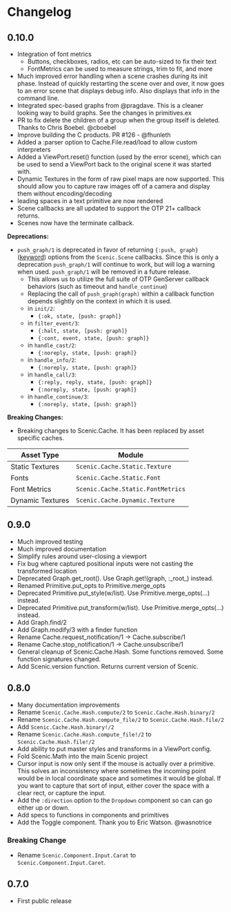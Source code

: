 # Changelog

## 0.10.0
* Integration of font metrics
  * Buttons, checkboxes, radios, etc can be auto-sized to fix their text
  * FontMetrics can be used to measure strings, trim to fit, and more
* Much improved error handling when a scene crashes during its init phase. Instead of quickly
  restarting the scene over and over, it now goes to an error scene that displays debug info.
  Also displays that info in the command line.
* Integrated spec-based graphs from @pragdave. This is a cleaner looking way to build graphs.
  See the changes in primitives.ex
* PR to fix delete the children of a group when the group itself is deleted. Thanks to
  Chris Boebel. @cboebel
* Improve building the C products. PR #126 - @fhunleth
* Added a :parser option to Cache.File.read/load to allow custom interpreters
* Added a ViewPort.reset() function (used by the error scene), which can be used to send
  a ViewPort back to the original scene it was started with.
* Dynamic Textures in the form of raw pixel maps are now supported. This should allow you
  to capture raw images off of a camera and display them without encoding/decoding
* leading spaces in a text primitive are now rendered
* Scene callbacks are all updated to support the OTP 21+ callback returns.
* Scenes now have the terminate callback.

**Deprecations:**
* `push_graph/1` is deprecated in favor of returning `{:push, graph}`
  ([keyword](https://hexdocs.pm/elixir/Keyword.html)) options
  from the `Scenic.Scene` callbacks. Since this is only a deprecation `push_graph/1` will
  continue to work, but will log a warning when used. `push_graph/1` will be removed in a
  future release.
  * This allows us to utilize the full suite of OTP GenServer callback behaviors (such as
    timeout and `handle_continue`)
  * Replacing the call of `push_graph(graph)` within a callback function depends slightly
    on the context in which it is used.
  * in `init/2`:
    * `{:ok, state, [push: graph]}`
  * in `filter_event/3`:
    * `{:halt, state, [push: graph]}`
    * `{:cont, event, state, [push: graph]}`
  * in `handle_cast/2`:
    * `{:noreply, state, [push: graph]}`
  * in `handle_info/2`:
    * `{:noreply, state, [push: graph]}`
  * in `handle_call/3`:
    * `{:reply, reply, state, [push: graph]}`
    * `{:noreply, state, [push: graph]}`
  * in `handle_continue/3`:
    * `{:noreply, state, [push: graph]}`

**Breaking Changes:**
* Breaking changes to Scenic.Cache. It has been replaced by asset specific caches.

| Asset Type | Module |
| --- | --- |
| Static Textures | `Scenic.Cache.Static.Texture` |
| Fonts | `Scenic.Cache.Static.Font` |
| Font Metrics | `Scenic.Cache.Static.FontMetrics` |
| Dynamic Textures | `Scenic.Cache.Dynamic.Texture` |


## 0.9.0
* Much improved testing
* Much improved documentation
* Simplify rules around user-closing a viewport
* Fix bug where captured positional inputs were not casting the transformed location
* Deprecated Graph.get_root(). Use Graph.get!(graph, :\_root\_) instead.
* Renamed Primitive.put_opts to Primitive.merge_opts
* Deprecated Primitive.put_style(w/list). Use Primitive.merge_opts(...) instead.
* Deprecated Primitive.put_transform(w/list). Use Primitive.merge_opts(...) instead.
* Add Graph.find/2
* Add Graph.modify/3 with a finder function
* Rename Cache.request_notification/1 -> Cache.subscribe/1
* Rename Cache.stop_notification/1 -> Cache.unsubscribe/1
* General cleanup of Scenic.Cache.Hash. Some functions removed. Some function signatures changed.
* Add Scenic.version function. Returns current version of Scenic.

## 0.8.0

* Many documentation improvements
* Rename `Scenic.Cache.Hash.compute/2` to `Scenic.Cache.Hash.binary/2`
* Rename `Scenic.Cache.Hash.compute_file/2` to `Scenic.Cache.Hash.file/2`
* Add `Scenic.Cache.Hash.binary!/2`
* Rename `Scenic.Cache.Hash.compute_file!/2` to `Scenic.Cache.Hash.file!/2`
* Add ability to put master styles and transforms in a ViewPort config.
* Fold Scenic.Math into the main Scenic project
* Cursor input is now only sent if the mouse is actually over a primitive. This
  solves an inconsistency where sometimes the incoming point would be in local
  coordinate space and sometimes it would be global. If you want to capture that
  sort of input, either cover the space with a clear rect, or capture the input.
* Add the `:direction` option to the `Dropdown` component so can can go either
  up or down.
* Add specs to functions in components and primitives
* Add the Toggle component. Thank you to Eric Watson. @wasnotrice

### Breaking Change

* Rename `Scenic.Component.Input.Carat` to `Scenic.Component.Input.Caret`.

## 0.7.0

* First public release